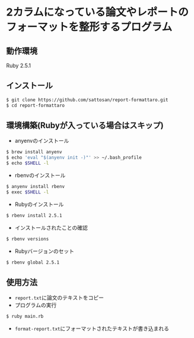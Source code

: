 # 2カラムになっている論文やレポートのフォーマットを整形するプログラム

## 動作環境
Ruby 2.5.1

## インストール
```bash
$ git clone https://github.com/sattosan/report-formattaro.git
$ cd report-formattaro
```

## 環境構築(Rubyが入っている場合はスキップ)
* anyenvのインストール

```bash
$ brew install anyenv
$ echo 'eval "$(anyenv init -)"' >> ~/.bash_profile
$ echo $SHELL -l
```

* rbenvのインストール

```bash
$ anyenv install rbenv
$ exec $SHELL -l
```

* Rubyのインストール

```bash
$ rbenv install 2.5.1
```

* インストールされたことの確認

```bash
$ rbenv versions
```

* Rubyバージョンのセット
```bash
$ rbenv global 2.5.1
```

## 使用方法
* ```report.txt```に論文のテキストをコピー
* プログラムの実行

```bash
$ ruby main.rb
```

* ```format-report.txt```にフォーマットされたテキストが書き込まれる